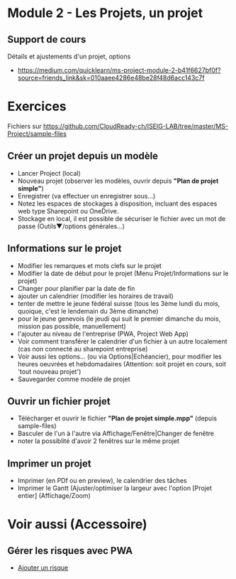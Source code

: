 # Module 2 - Les Projets, un projet
## Support de cours
Détails et ajustements d'un projet, options
* https://medium.com/quicklearn/ms-project-module-2-b41f6627bf0f?source=friends_link&sk=010aaee4286e48be28f48d6acc143c7f

# Exercices
Fichiers sur https://github.com/CloudReady-ch/ISEIG-LAB/tree/master/MS-Project/sample-files
## Créer un projet depuis un modèle
* Lancer Project (local)
* Nouveau projet (observer les modèles, ouvrir depuis **"Plan de projet simple"**)
* Enregistrer (va effectuer un enregistrer sous...)
* Notez les espaces de stockages à disposition, incluant des espaces web type Sharepoint ou OneDrive.
* Stockage en local, il est possible de sécuriser le fichier avec un mot de passe (Outils▼/options générales...)

## Informations sur le projet
* Modifier les remarques et mots clefs sur le projet
* Modifier la date de début pour le projet (Menu Projet/Informations sur le projet)
* Changer pour planifier par la date de fin
* ajouter un calendrier (modifier les horaires de travail)
* tenter de mettre le jeune fédéral suisse (tous les 3ème lundi du mois, quoique, c'est le lendemain du 3ème dimanche)
* pour le jeune genevois (le jeudi qui suit le premier dimanche du mois, mission pas possible, manuellement)
* l'ajouter au niveau de l'entreprise (PWA, Project Web App)
* Voir comment transférer le calendrier d'un fichier à un autre localement (cas non connecté au sharepoint entreprise)
* Voir aussi les options... (ou via Options|Echéancier), pour modifier les heures oeuvrées et hebdomadaires (Attention: soit projet en cours, soit 'tout nouveau projet') 
* Sauvegarder comme modèle de projet

## Ouvrir un fichier projet
* Télécharger et ouvrir le fichier **"Plan de projet simple.mpp"** (depuis sample-files)
* Basculer de l'un à l'autre via Affichage/Fenêtre|Changer de fenêtre
* noter la possiblité d'avoir 2 fenêtres sur le même projet

## Imprimer un projet
* Imprimer (en PDf ou en preview), le calendrier des tâches
* Imprimer le Gantt (Ajuster/optimiser la largeur avec l'option [Projet entier] (Affichage/Zoom)

# Voir aussi (Accessoire)
## Gérer les risques avec PWA
* [Ajouter un risque](https://support.office.com/fr-fr/article/ajouter-un-risque-%C3%A0-un-projet-7aa1acc9-50cf-4f15-ac3b-fedf41b31c83)
